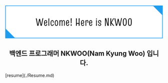 ![Welcome! Here is NKWOO](./static/welcome.png)

<h2 align="center">백엔드 프로그래머 NKWOO(Nam Kyung Woo) 입니다.</h2>
[resume](./Resume.md)